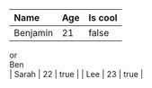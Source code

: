 | Name     | Age | Is cool |
| :------- | :-- | :------ |
| Benjamin | 21  | false   |
  or                        
  Ben                       
| Sarah    | 22  | true    |
| Lee      | 23  | true    |
